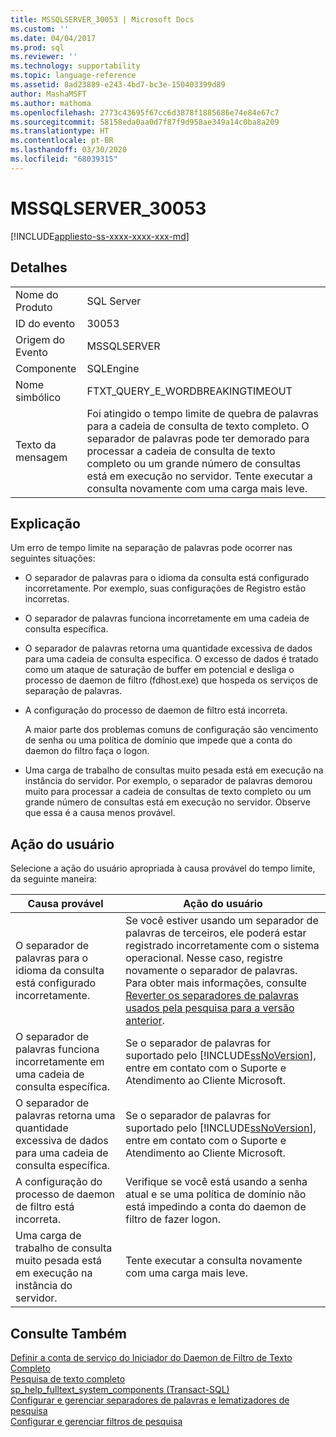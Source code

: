 ```yaml
---
title: MSSQLSERVER_30053 | Microsoft Docs
ms.custom: ''
ms.date: 04/04/2017
ms.prod: sql
ms.reviewer: ''
ms.technology: supportability
ms.topic: language-reference
ms.assetid: 8ad23889-e243-4bd7-bc3e-150403399d89
author: MashaMSFT
ms.author: mathoma
ms.openlocfilehash: 2773c43695f67cc6d3878f1885686e74e84e67c7
ms.sourcegitcommit: 58158eda0aa0d7f87f9d958ae349a14c0ba8a209
ms.translationtype: HT
ms.contentlocale: pt-BR
ms.lasthandoff: 03/30/2020
ms.locfileid: "68039315"
---
```

# <a name="mssqlserver_30053"></a>MSSQLSERVER_30053
[!INCLUDE[appliesto-ss-xxxx-xxxx-xxx-md](../../includes/appliesto-ss-xxxx-xxxx-xxx-md.md)]
  
## <a name="details"></a>Detalhes  
  
|||  
|-|-|  
|Nome do Produto|SQL Server|  
|ID do evento|30053|  
|Origem do Evento|MSSQLSERVER|  
|Componente|SQLEngine|  
|Nome simbólico|FTXT_QUERY_E_WORDBREAKINGTIMEOUT|  
|Texto da mensagem|Foi atingido o tempo limite de quebra de palavras para a cadeia de consulta de texto completo. O separador de palavras pode ter demorado para processar a cadeia de consulta de texto completo ou um grande número de consultas está em execução no servidor. Tente executar a consulta novamente com uma carga mais leve.|  
  
## <a name="explanation"></a>Explicação  
Um erro de tempo limite na separação de palavras pode ocorrer nas seguintes situações:  
  
-   O separador de palavras para o idioma da consulta está configurado incorretamente. Por exemplo, suas configurações de Registro estão incorretas.  
  
-   O separador de palavras funciona incorretamente em uma cadeia de consulta específica.  
  
-   O separador de palavras retorna uma quantidade excessiva de dados para uma cadeia de consulta específica. O excesso de dados é tratado como um ataque de saturação de buffer em potencial e desliga o processo de daemon de filtro (fdhost.exe) que hospeda os serviços de separação de palavras.  
  
-   A configuração do processo de daemon de filtro está incorreta.  
  
    A maior parte dos problemas comuns de configuração são vencimento de senha ou uma política de domínio que impede que a conta do daemon do filtro faça o logon.  
  
-   Uma carga de trabalho de consultas muito pesada está em execução na instância do servidor. Por exemplo, o separador de palavras demorou muito para processar a cadeia de consultas de texto completo ou um grande número de consultas está em execução no servidor. Observe que essa é a causa menos provável.  
  
## <a name="user-action"></a>Ação do usuário  
Selecione a ação do usuário apropriada à causa provável do tempo limite, da seguinte maneira:  
  
|Causa provável|Ação do usuário|  
|------------------|---------------|  
|O separador de palavras para o idioma da consulta está configurado incorretamente.|Se você estiver usando um separador de palavras de terceiros, ele poderá estar registrado incorretamente com o sistema operacional. Nesse caso, registre novamente o separador de palavras. Para obter mais informações, consulte [Reverter os separadores de palavras usados pela pesquisa para a versão anterior](~/relational-databases/search/revert-the-word-breakers-used-by-search-to-the-previous-version.md).|  
|O separador de palavras funciona incorretamente em uma cadeia de consulta específica.|Se o separador de palavras for suportado pelo [!INCLUDE[ssNoVersion](../../includes/ssnoversion-md.md)], entre em contato com o Suporte e Atendimento ao Cliente Microsoft.|  
|O separador de palavras retorna uma quantidade excessiva de dados para uma cadeia de consulta específica.|Se o separador de palavras for suportado pelo [!INCLUDE[ssNoVersion](../../includes/ssnoversion-md.md)], entre em contato com o Suporte e Atendimento ao Cliente Microsoft.|  
|A configuração do processo de daemon de filtro está incorreta.|Verifique se você está usando a senha atual e se uma política de domínio não está impedindo a conta do daemon de filtro de fazer logon.|  
|Uma carga de trabalho de consulta muito pesada está em execução na instância do servidor.|Tente executar a consulta novamente com uma carga mais leve.|  
  
## <a name="see-also"></a>Consulte Também  
[Definir a conta de serviço do Iniciador do Daemon de Filtro de Texto Completo](~/relational-databases/search/set-the-service-account-for-the-full-text-filter-daemon-launcher.md)  
[Pesquisa de texto completo](~/relational-databases/search/full-text-search.md)  
[sp_help_fulltext_system_components &#40;Transact-SQL&#41;](~/relational-databases/system-stored-procedures/sp-help-fulltext-system-components-transact-sql.md)  
[Configurar e gerenciar separadores de palavras e lematizadores de pesquisa](~/relational-databases/search/configure-and-manage-word-breakers-and-stemmers-for-search.md)  
[Configurar e gerenciar filtros de pesquisa](~/relational-databases/search/configure-and-manage-filters-for-search.md)  
  

